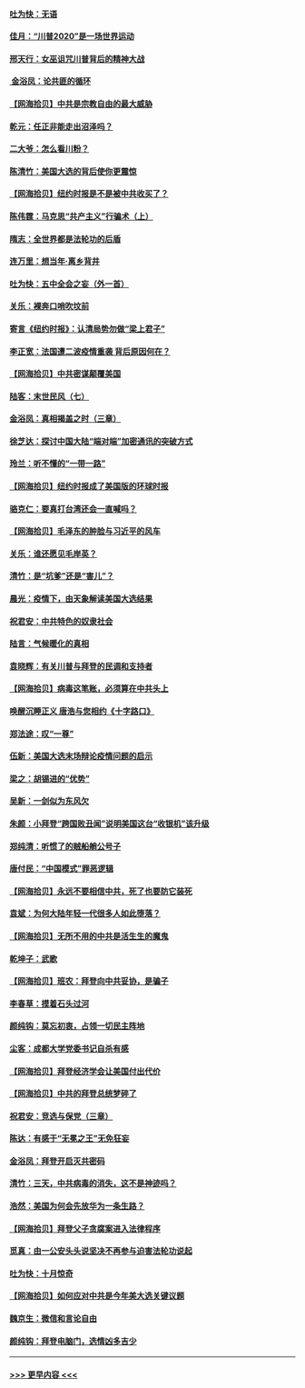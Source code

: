 #### [吐为快：无语](../pages/nsc993/n12518588.md?t=11021051) 
#### [佳月：“川普2020”是一场世界运动](../pages/nsc993/n12518581.md?t=11021051) 
#### [邢天行：女巫诅咒川普背后的精神大战](../pages/nsc993/n12517257.md?t=11021051) 
#### [ 金浴凤：论共匪的循环](../pages/nsc993/n12517133.md?t=11021051) 
#### [【网海拾贝】中共是宗教自由的最大威胁](../pages/nsc993/n12516879.md?t=11021051) 
#### [乾元：任正非能走出沼泽吗？](../pages/nsc993/n12515831.md?t=11021051) 
#### [二大爷：怎么看川粉？](../pages/nsc993/n12515820.md?t=11021051) 
#### [陈清竹：美国大选的背后使你更震惊](../pages/nsc993/n12515589.md?t=11021051) 
#### [【网海拾贝】纽约时报是不是被中共收买了？](../pages/nsc993/n12515122.md?t=11021051) 
#### [陈伟霆：马克思“共产主义”行骗术（上）](../pages/nsc993/n12510217.md?t=11021051) 
#### [隋志：全世界都是法轮功的后盾](../pages/nsc993/n12510636.md?t=11021051) 
#### [连万里：想当年‧离乡背井](../pages/nsc993/n12510623.md?t=11021051) 
#### [吐为快：五中全会之妄（外一首）](../pages/nsc993/n12510470.md?t=11021051) 
#### [关乐：裸奔口哨吹坟前](../pages/nsc993/n12510403.md?t=11021051) 
#### [寄言《纽约时报》：认清局势勿做“梁上君子”](../pages/nsc993/n12510042.md?t=11021051) 
#### [李正宽：法国遭二波疫情重袭 背后原因何在？](../pages/nsc993/n12509971.md?t=11021051) 
#### [【网海拾贝】中共密谋颠覆美国](../pages/nsc993/n12509816.md?t=11021051) 
#### [陆客：末世民风（七）](../pages/nsc993/n12507822.md?t=11021051) 
#### [金浴凤：真相揭盖之时（三章）](../pages/nsc993/n12507804.md?t=11021051) 
#### [徐芝达：探讨中国大陆“端对端”加密通讯的突破方式](../pages/nsc993/n12507682.md?t=11021051) 
#### [玲兰：听不懂的“一带一路”](../pages/nsc993/n12507669.md?t=11021051) 
#### [【网海拾贝】纽约时报成了美国版的环球时报](../pages/nsc993/n12507053.md?t=11021051) 
#### [骆克仁：要真打台湾还会一直喊吗？](../pages/nsc993/n12506843.md?t=11021051) 
#### [【网海拾贝】毛泽东的肿脸与习近平的风车](../pages/nsc993/n12504537.md?t=11021051) 
#### [关乐：谁还愿见毛岸英？](../pages/nsc993/n12503866.md?t=11021051) 
#### [清竹：是“坑爹”还是“害儿”？](../pages/nsc993/n12503034.md?t=11021051) 
#### [晨光：疫情下，由天象解读美国大选结果](../pages/nsc993/n12502536.md?t=11021051) 
#### [祝君安：中共特色的奴隶社会](../pages/nsc993/n12501529.md?t=11021051) 
#### [陆言：气候暖化的真相](../pages/nsc993/n12501183.md?t=11021051) 
#### [袁晓辉：有关川普与拜登的民调和支持者](../pages/nsc993/n12500433.md?t=11021051) 
#### [【网海拾贝】病毒这笔账，必须算在中共头上](../pages/nsc993/n12500320.md?t=11021051) 
#### [唤醒沉睡正义 唐浩与您相约《十字路口》](../pages/nsc993/n12497980.md?t=11021051) 
#### [郑法途：叹“一尊”](../pages/nsc993/n12498837.md?t=11021051) 
#### [伍新：美国大选末场辩论疫情问题的启示](../pages/nsc993/n12498829.md?t=11021051) 
#### [梁之：胡锡进的“优势”](../pages/nsc993/n12498780.md?t=11021051) 
#### [吴新：一剑似为东风欠](../pages/nsc993/n12498772.md?t=11021051) 
#### [朱颜：小拜登“跨国败丑闻”说明美国这台“收银机”该升级](../pages/nsc993/n12498731.md?t=11021051) 
#### [郑纯清：听惯了的贼船艄公号子](../pages/nsc993/n12498721.md?t=11021051) 
#### [唐付民：“中国模式”罪恶逻辑](../pages/nsc993/n12498310.md?t=11021051) 
#### [【网海拾贝】永远不要相信中共，死了也要防它装死](../pages/nsc993/n12498162.md?t=11021051) 
#### [袁斌：为何大陆年轻一代很多人如此堕落？](../pages/nsc993/n12495696.md?t=11021051) 
#### [【网海拾贝】无所不用的中共是活生生的魔鬼](../pages/nsc993/n12495621.md?t=11021051) 
#### [乾坤子：武歌](../pages/nsc993/n12493391.md?t=11021051) 
#### [【网海拾贝】班农：拜登向中共妥协，是骗子](../pages/nsc993/n12492877.md?t=11021051) 
#### [李春草：摸着石头过河](../pages/nsc993/n12491121.md?t=11021051) 
#### [颜纯钩：莫忘初衷，占领一切民主阵地](../pages/nsc993/n12490965.md?t=11021051) 
#### [尘客：成都大学党委书记自杀有感](../pages/nsc993/n12490950.md?t=11021051) 
#### [【网海拾贝】拜登经济学会让美国付出代价](../pages/nsc993/n12489662.md?t=11021051) 
#### [【网海拾贝】中共的拜登总统梦碎了](../pages/nsc993/n12487896.md?t=11021051) 
#### [祝君安：竞选与保党（三章）](../pages/nsc993/n12487258.md?t=11021051) 
#### [陈达：有感于“无冕之王”无免狂妄](../pages/nsc993/n12485133.md?t=11021051) 
#### [金浴凤：拜登开启灭共密码](../pages/nsc993/n12485125.md?t=11021051) 
#### [清竹：三天，中共病毒的消失，这不是神迹吗？](../pages/nsc993/n12485027.md?t=11021051) 
#### [浩然：美国为何会先放华为一条生路？](../pages/nsc993/n12484997.md?t=11021051) 
#### [【网海拾贝】拜登父子贪腐案进入法律程序](../pages/nsc993/n12484957.md?t=11021051) 
#### [觅真：由一公安头头说坚决不再参与迫害法轮功说起](../pages/nsc993/n12484212.md?t=11021051) 
#### [吐为快：十月惊奇](../pages/nsc993/n12484172.md?t=11021051) 
#### [【网海拾贝】如何应对中共是今年美大选关键议题](../pages/nsc993/n12483755.md?t=11021051) 
#### [魏京生：微信和言论自由](../pages/nsc993/n12483372.md?t=11021051) 
#### [颜纯钩：拜登电脑门，选情凶多吉少](../pages/nsc993/n12482666.md?t=11021051) 

----
#### [ >>> 更早内容 <<< ](../indexes/nsc993-earlier.md)

